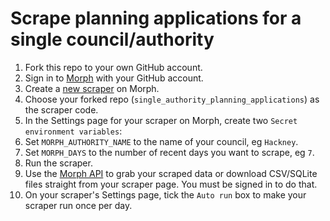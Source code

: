 # Scrape planning applications for a single council/authority

1. Fork this repo to your own GitHub account.
2. Sign in to [Morph](https://morph.io) with your GitHub account.
3. Create a [new scraper](https://morph.io/scrapers/new) on Morph.
4. Choose your forked repo (`single_authority_planning_applications`) as the scraper code.
5. In the Settings page for your scraper on Morph, create two `Secret environment variables`:
6. Set `MORPH_AUTHORITY_NAME` to the name of your council, eg `Hackney`.
7. Set `MORPH_DAYS` to the number of recent days you want to scrape, eg `7`.
8. Run the scraper.
9. Use the [Morph API](https://morph.io/documentation/api) to grab your scraped data or download CSV/SQLite files straight from your scraper page. You must be signed in to do that.
10. On your scraper's Settings page, tick the `Auto run` box to make your scraper run once per day.
